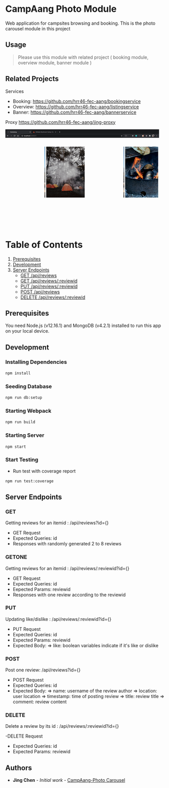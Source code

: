 # CampAang Photo Module

Web application for campsites browsing and booking.
This is the photo carousel module in this project

## Usage

> Please use this module with related project ( booking module, overview module, banner module )

## Related Projects

Services

- Booking: https://github.com/hrr46-fec-aang/bookingservice
- Overview: https://github.com/hrr46-fec-aang/listingservice
- Banner: https://github.com/hrr46-fec-aang/bannerservice

Proxy
https://github.com/hrr46-fec-aang/jing-proxy

![](PhotoCarousel.gif)

# Table of Contents

1. [Prerequisites](#Prerequisites)
1. [Development](#development)
1. [Server Endpoints](#Server-Endpoints)
   - [GET /api/reviews](#GET)
   - [GET /api/reviews/:reviewid](#GETONE)
   - [PUT /api/reviews/:reviewid](#PUT)
   - [POST /api/reviews](#POST)
   - [DELETE /api/reviews/:reviewid](#DELETE)

## Prerequisites

You need Node.js (v12.16.1) and MongoDB (v4.2.1) installed to run this app on your local device.

## Development

### Installing Dependencies

```sh
npm install
```

### Seeding Database

```sh
npm run db:setup
```

### Starting Webpack

```sh
npm run build
```

### Starting Server

```sh
npm start
```

### Start Testing

- Run test with coverage report

```sh
npm run test:coverage
```

## Server Endpoints

### GET

Getting reviews for an itemid : /api/reviews?id={}

- GET Request
- Expected Queries: id
- Responses with randomly generated 2 to 8 reviews

### GETONE

Getting reviews for an itemid : /api/reviews/:reviewid?id={}

- GET Request
- Expected Queries: id
- Eepected Params: reviewid
- Responses with one review according to the reviewid

### PUT

Updating like/dislike : /api/reviews/:reviewid?id={}

- PUT Request
- Expected Queries: id
- Expected Params: reviewid
- Expected Body:
  => like: boolean variables indicate if it's like or dislike

### POST

Post one review: /api/reviews?id={}

- POST Request
- Expected Queries: id
- Expected Body:
  => name: username of the review author
  => location: user location
  => timestamp: time of posting review
  => title: review title
  => comment: review content

### DELETE

Delete a review by its id : /api/reviews/:reviewid?id={}

-DELETE Request

- Expected Queries: id
- Expected Params: reviewid

## Authors

- **Jing Chen** - _Initial work_ - [CampAang-Photo Carousel](https://github.com/hrr46-fec-aang/photoservice)
